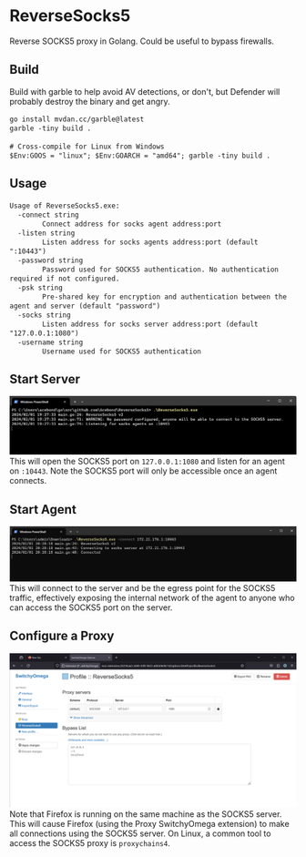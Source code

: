 # ReverseSocks5
Reverse SOCKS5 proxy in Golang. Could be useful to bypass firewalls.

## Build
Build with garble to help avoid AV detections, or don't, but Defender will probably destroy the binary and get angry.
```
go install mvdan.cc/garble@latest
garble -tiny build .

# Cross-compile for Linux from Windows
$Env:GOOS = "linux"; $Env:GOARCH = "amd64"; garble -tiny build .
```

## Usage
```
Usage of ReverseSocks5.exe:
  -connect string
        Connect address for socks agent address:port
  -listen string
        Listen address for socks agents address:port (default ":10443")
  -password string
        Password used for SOCKS5 authentication. No authentication required if not configured.
  -psk string
        Pre-shared key for encryption and authentication between the agent and server (default "password")
  -socks string
        Listen address for socks server address:port (default "127.0.0.1:1080")
  -username string
        Username used for SOCKS5 authentication
```

## Start Server
![Example starting the server](imgs/run_server.png)
This will open the SOCKS5 port on `127.0.0.1:1080` and listen for an agent on `:10443`. Note the SOCKS5 port will only be accessible once an agent connects.

## Start Agent
![Example starting the agent](imgs/run_agent.png)
This will connect to the server and be the egress point for the SOCKS5 traffic, effectively exposing the internal network of the agent to anyone who can access the SOCKS5 port on the server.

## Configure a Proxy
![Example proxy configuration](imgs/configure_proxy.png)
Note that Firefox is running on the same machine as the SOCKS5 server. This will cause Firefox (using the Proxy SwitchyOmega extension) to make all connections using the SOCKS5 server. On Linux, a common tool to access the SOCKS5 proxy is `proxychains4`.
